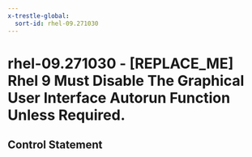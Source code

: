 ```yaml
---
x-trestle-global:
  sort-id: rhel-09.271030
---
```


# rhel-09.271030 - \[REPLACE_ME\] Rhel 9 Must Disable The Graphical User Interface Autorun Function Unless Required.

## Control Statement

